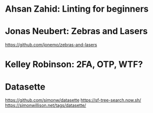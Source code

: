 # Ahsan Zahid: Linting for beginners
# Jonas Neubert: Zebras and Lasers
https://github.com/jonemo/zebras-and-lasers
# Kelley Robinson: 2FA, OTP, WTF?
# Datasette
https://github.com/simonw/datasette
https://sf-tree-search.now.sh/
https://simonwillison.net/tags/datasette/

